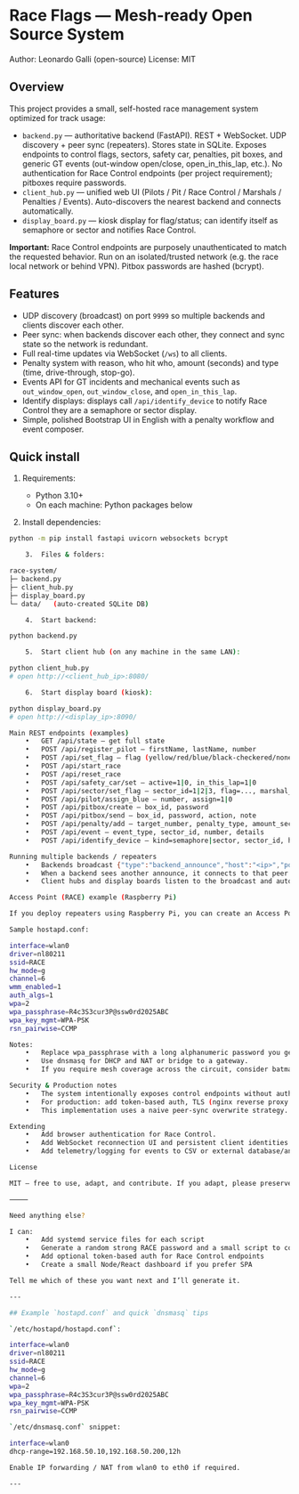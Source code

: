 # Race Flags — Mesh-ready Open Source System

Author: Leonardo Galli (open-source)
License: MIT

## Overview

This project provides a small, self-hosted race management system optimized for track usage:

- `backend.py` — authoritative backend (FastAPI). REST + WebSocket. UDP discovery + peer sync (repeaters). Stores state in SQLite. Exposes endpoints to control flags, sectors, safety car, penalties, pit boxes, and generic GT events (out-window open/close, open_in_this_lap, etc.). No authentication for Race Control endpoints (per project requirement); pitboxes require passwords.
- `client_hub.py` — unified web UI (Pilots / Pit / Race Control / Marshals / Penalties / Events). Auto-discovers the nearest backend and connects automatically.
- `display_board.py` — kiosk display for flag/status; can identify itself as semaphore or sector and notifies Race Control.

**Important:** Race Control endpoints are purposely unauthenticated to match the requested behavior. Run on an isolated/trusted network (e.g. the race local network or behind VPN). Pitbox passwords are hashed (bcrypt).

## Features

- UDP discovery (broadcast) on port `9999` so multiple backends and clients discover each other.
- Peer sync: when backends discover each other, they connect and sync state so the network is redundant.
- Full real-time updates via WebSocket (`/ws`) to all clients.
- Penalty system with reason, who hit who, amount (seconds) and type (time, drive-through, stop-go).
- Events API for GT incidents and mechanical events such as `out_window_open`, `out_window_close`, and `open_in_this_lap`.
- Identify displays: displays call `/api/identify_device` to notify Race Control they are a semaphore or sector display.
- Simple, polished Bootstrap UI in English with a penalty workflow and event composer.

## Quick install

1. Requirements:
   - Python 3.10+
   - On each machine: Python packages below

2. Install dependencies:
```bash
python -m pip install fastapi uvicorn websockets bcrypt

	3.	Files & folders:

race-system/
├─ backend.py
├─ client_hub.py
├─ display_board.py
└─ data/   (auto-created SQLite DB)

	4.	Start backend:

python backend.py

	5.	Start client hub (on any machine in the same LAN):

python client_hub.py
# open http://<client_hub_ip>:8080/

	6.	Start display board (kiosk):

python display_board.py
# open http://<display_ip>:8090/

Main REST endpoints (examples)
	•	GET /api/state — get full state
	•	POST /api/register_pilot — firstName, lastName, number
	•	POST /api/set_flag — flag (yellow/red/blue/black-checkered/none)
	•	POST /api/start_race
	•	POST /api/reset_race
	•	POST /api/safety_car/set — active=1|0, in_this_lap=1|0
	•	POST /api/sector/set_flag — sector_id=1|2|3, flag=..., marshal_intervene=0|1
	•	POST /api/pilot/assign_blue — number, assign=1|0
	•	POST /api/pitbox/create — box_id, password
	•	POST /api/pitbox/send — box_id, password, action, note
	•	POST /api/penalty/add — target_number, penalty_type, amount_seconds, reason, who_hit, contact_person, comment
	•	POST /api/event — event_type, sector_id, number, details
	•	POST /api/identify_device — kind=semaphore|sector, sector_id, host

Running multiple backends / repeaters
	•	Backends broadcast {"type":"backend_announce","host":"<ip>","port":8000} via UDP broadcast on port 9999.
	•	When a backend sees another announce, it connects to that peer’s /peer_ws WebSocket and exchanges state — creating a mesh of backends that replicate the race state.
	•	Client hubs and display boards listen to the broadcast and automatically connect to the most-recent backend discovered.

Access Point (RACE) example (Raspberry Pi)

If you deploy repeaters using Raspberry Pi, you can create an Access Point SSID named RACE with a long alphanumeric password.

Sample hostapd.conf:

interface=wlan0
driver=nl80211
ssid=RACE
hw_mode=g
channel=6
wmm_enabled=1
auth_algs=1
wpa=2
wpa_passphrase=R4c3S3cur3P@ssw0rd2025ABC
wpa_key_mgmt=WPA-PSK
rsn_pairwise=CCMP

Notes:
	•	Replace wpa_passphrase with a long alphanumeric password you generate.
	•	Use dnsmasq for DHCP and NAT or bridge to a gateway.
	•	If you require mesh coverage across the circuit, consider batman-adv or 802.11s mesh and bridge hostapd over the mesh interface.

Security & Production notes
	•	The system intentionally exposes control endpoints without authentication. Only use this in a physically controlled or isolated network.
	•	For production: add token-based auth, TLS (nginx reverse proxy + Let’s Encrypt), strict firewall rules, and protect discovery traffic if needed.
	•	This implementation uses a naive peer-sync overwrite strategy. For robust production replication, consider leader election / CRDTs or a single authoritative backend.

Extending
	•	Add browser authentication for Race Control.
	•	Add WebSocket reconnection UI and persistent client identities.
	•	Add telemetry/logging for events to CSV or external database/analytics.

License

MIT — free to use, adapt, and contribute. If you adapt, please preserve this header and attribution.

⸻

Need anything else?

I can:
	•	Add systemd service files for each script
	•	Generate a random strong RACE password and a small script to configure hostapd on Raspberry Pi
	•	Add optional token-based auth for Race Control endpoints
	•	Create a small Node/React dashboard if you prefer SPA

Tell me which of these you want next and I’ll generate it.

---

## Example `hostapd.conf` and quick `dnsmasq` tips

`/etc/hostapd/hostapd.conf`:

interface=wlan0
driver=nl80211
ssid=RACE
hw_mode=g
channel=6
wpa=2
wpa_passphrase=R4c3S3cur3P@ssw0rd2025ABC
wpa_key_mgmt=WPA-PSK
rsn_pairwise=CCMP

`/etc/dnsmasq.conf` snippet:

interface=wlan0
dhcp-range=192.168.50.10,192.168.50.200,12h

Enable IP forwarding / NAT from wlan0 to eth0 if required.

---
